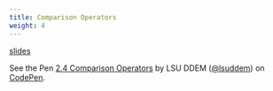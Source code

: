 ```yaml
---
title: Comparison Operators
weight: 4
---
```


[slides](../presentation7)

<p data-height="600" data-theme-id="33744" data-slug-hash="5c79bd122498d06b4f2a44c5086ed1e4" data-default-tab="js" data-user="lsuddem" data-embed-version="2" data-pen-title="2.4 Comparison Operators" data-editable="true" class="codepen">See the Pen <a href="https://codepen.io/lsuddem/pen/5c79bd122498d06b4f2a44c5086ed1e4/">2.4 Comparison Operators</a> by LSU DDEM (<a href="https://codepen.io/lsuddem">@lsuddem</a>) on <a href="https://codepen.io">CodePen</a>.</p>
<script async src="https://static.codepen.io/assets/embed/ei.js"></script>